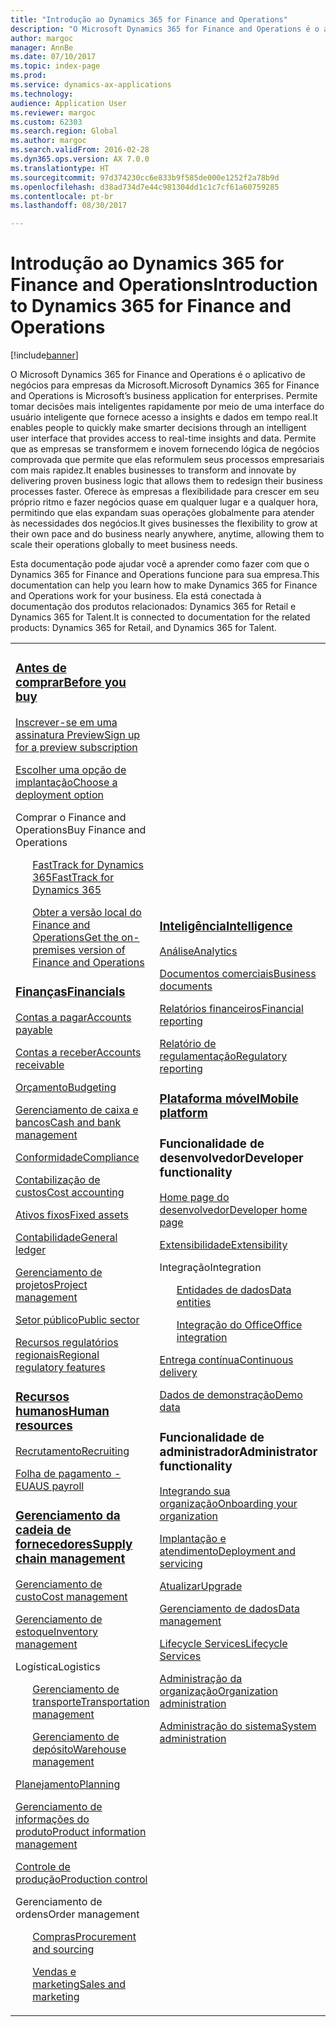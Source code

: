 ```yaml
---
title: "Introdução ao Dynamics 365 for Finance and Operations"
description: "O Microsoft Dynamics 365 for Finance and Operations é o aplicativo de negócios para empresas da Microsoft. Esta página ajuda você a conhecer e a começar a usar o produto."
author: margoc
manager: AnnBe
ms.date: 07/10/2017
ms.topic: index-page
ms.prod: 
ms.service: dynamics-ax-applications
ms.technology: 
audience: Application User
ms.reviewer: margoc
ms.custom: 62303
ms.search.region: Global
ms.author: margoc
ms.search.validFrom: 2016-02-28
ms.dyn365.ops.version: AX 7.0.0
ms.translationtype: HT
ms.sourcegitcommit: 97d374230cc6e833b9f585de000e1252f2a78b9d
ms.openlocfilehash: d38ad734d7e44c981304dd1c1c7cf61a60759285
ms.contentlocale: pt-br
ms.lasthandoff: 08/30/2017

---
```


# <a name="introduction-to-dynamics-365-for-finance-and-operations"></a><span data-ttu-id="dc5fc-104">Introdução ao Dynamics 365 for Finance and Operations</span><span class="sxs-lookup"><span data-stu-id="dc5fc-104">Introduction to Dynamics 365 for Finance and Operations</span></span>
[!include[banner](includes/banner.md)]

<span data-ttu-id="dc5fc-105">O Microsoft Dynamics 365 for Finance and Operations é o aplicativo de negócios para empresas da Microsoft.</span><span class="sxs-lookup"><span data-stu-id="dc5fc-105">Microsoft Dynamics 365 for Finance and Operations is Microsoft’s business application for enterprises.</span></span> <span data-ttu-id="dc5fc-106">Permite tomar decisões mais inteligentes rapidamente por meio de uma interface do usuário inteligente que fornece acesso a insights e dados em tempo real.</span><span class="sxs-lookup"><span data-stu-id="dc5fc-106">It enables people to quickly make smarter decisions through an intelligent user interface that provides access to real-time insights and data.</span></span> <span data-ttu-id="dc5fc-107">Permite que as empresas se transformem e inovem fornecendo lógica de negócios comprovada que permite que elas reformulem seus processos empresariais com mais rapidez.</span><span class="sxs-lookup"><span data-stu-id="dc5fc-107">It enables businesses to transform and innovate by delivering proven business logic that allows them to redesign their business processes faster.</span></span> <span data-ttu-id="dc5fc-108">Oferece às empresas a flexibilidade para crescer em seu próprio ritmo e fazer negócios quase em qualquer lugar e a qualquer hora, permitindo que elas expandam suas operações globalmente para atender às necessidades dos negócios.</span><span class="sxs-lookup"><span data-stu-id="dc5fc-108">It gives businesses the flexibility to grow at their own pace and do business nearly anywhere, anytime, allowing them to scale their operations globally to meet business needs.</span></span> 

<span data-ttu-id="dc5fc-109">Esta documentação pode ajudar você a aprender como fazer com que o Dynamics 365 for Finance and Operations funcione para sua empresa.</span><span class="sxs-lookup"><span data-stu-id="dc5fc-109">This documentation can help you learn how to make Dynamics 365 for Finance and Operations work for your business.</span></span> <span data-ttu-id="dc5fc-110">Ela está conectada à documentação dos produtos relacionados: Dynamics 365 for Retail e Dynamics 365 for Talent.</span><span class="sxs-lookup"><span data-stu-id="dc5fc-110">It is connected to documentation for the related products: Dynamics 365 for Retail, and Dynamics 365 for Talent.</span></span> 

<table>
<colgroup>
<col width="33%" />
<col width="33%" />
<col width="33%" />
</colgroup>
<tbody>
<tr class="odd">
<td>
<h3><span data-ttu-id="dc5fc-111"><a href="../fin-and-ops/get-started/before-you-buy">Antes de comprar</a></span><span class="sxs-lookup"><span data-stu-id="dc5fc-111"><a href="../fin-and-ops/get-started/before-you-buy">Before you buy</a></span></span></h3>
<p><span data-ttu-id="dc5fc-112"><a href="../dev-itpro/dev-tools/sign-up-preview-subscription">Inscrever-se em uma assinatura Preview</a></span><span class="sxs-lookup"><span data-stu-id="dc5fc-112"><a href="../dev-itpro/dev-tools/sign-up-preview-subscription">Sign up for a preview subscription</a></span></span></p>
 <p><span data-ttu-id="dc5fc-113"><a href="../dev-itpro/deployment/choose-deployment-type">Escolher uma opção de implantação</a></span><span class="sxs-lookup"><span data-stu-id="dc5fc-113"><a href="../dev-itpro/deployment/choose-deployment-type">Choose a deployment option</a></span></span></p>
<p><span data-ttu-id="dc5fc-114">Comprar o Finance and Operations</span><span class="sxs-lookup"><span data-stu-id="dc5fc-114">Buy Finance and Operations</span></span></p>
 <ul style="list-style-type:none">
  <p><span data-ttu-id="dc5fc-115"><a href="../fin-and-ops/get-started/fasttrack-dynamics-365-overview">FastTrack for Dynamics 365</a></span><span class="sxs-lookup"><span data-stu-id="dc5fc-115"><a href="../fin-and-ops/get-started/fasttrack-dynamics-365-overview">FastTrack for Dynamics 365</a></span></span></p>
  <p><span data-ttu-id="dc5fc-116"><a href="../dev-itpro/get-started/purchase-on-premises">Obter a versão local do Finance and Operations</a></span><span class="sxs-lookup"><span data-stu-id="dc5fc-116"><a href="../dev-itpro/get-started/purchase-on-premises">Get the on-premises version of Finance and Operations</a></span></span></p></ul>

<h3><span data-ttu-id="dc5fc-117"><a href="../financials/index">Finanças</a></span><span class="sxs-lookup"><span data-stu-id="dc5fc-117"><a href="../financials/index">Financials</a></span></span></h3>
<p><span data-ttu-id="dc5fc-118"><a href="../financials/accounts-payable/accounts-payable">Contas a pagar</a></span><span class="sxs-lookup"><span data-stu-id="dc5fc-118"><a href="../financials/accounts-payable/accounts-payable">Accounts payable</a></span></span></p>
<p><span data-ttu-id="dc5fc-119"><a href="../financials/accounts-receivable/accounts-receivable">Contas a receber</a></span><span class="sxs-lookup"><span data-stu-id="dc5fc-119"><a href="../financials/accounts-receivable/accounts-receivable">Accounts receivable</a></span></span></p>
<p><span data-ttu-id="dc5fc-120"><a href="../financials/budgeting/budgeting-overview">Orçamento</a></span><span class="sxs-lookup"><span data-stu-id="dc5fc-120"><a href="../financials/budgeting/budgeting-overview">Budgeting</a></span></span></p>
<p><span data-ttu-id="dc5fc-121"><a href="../financials/cash-bank-management/cash-bank-management">Gerenciamento de caixa e bancos</a></span><span class="sxs-lookup"><span data-stu-id="dc5fc-121"><a href="../financials/cash-bank-management/cash-bank-management">Cash and bank management</a></span></span></p>
<p><span data-ttu-id="dc5fc-122"><a href="../financials/general-ledger/audit-policy-rules">Conformidade</a></span><span class="sxs-lookup"><span data-stu-id="dc5fc-122"><a href="../financials/general-ledger/audit-policy-rules">Compliance</a></span></span></p>
<p><span data-ttu-id="dc5fc-123"><a href="../financials/cost-accounting/cost-accounting-home-page">Contabilização de custos</a></span><span class="sxs-lookup"><span data-stu-id="dc5fc-123"><a href="../financials/cost-accounting/cost-accounting-home-page">Cost accounting</a></span></span></p>
<p><span data-ttu-id="dc5fc-124"><a href="../financials/fixed-assets/fixed-assets">Ativos fixos</a></span><span class="sxs-lookup"><span data-stu-id="dc5fc-124"><a href="../financials/fixed-assets/fixed-assets">Fixed assets</a></span></span></p>
<p><span data-ttu-id="dc5fc-125"><a href="../financials/general-ledger/general-ledger">Contabilidade</a></span><span class="sxs-lookup"><span data-stu-id="dc5fc-125"><a href="../financials/general-ledger/general-ledger">General ledger</a></span></span></p>
<p><span data-ttu-id="dc5fc-126"><a href="../financials/project-management/overview-project-management-accounting">Gerenciamento de projetos</a></span><span class="sxs-lookup"><span data-stu-id="dc5fc-126"><a href="../financials/project-management/overview-project-management-accounting">Project management</a></span></span></p>
<p><span data-ttu-id="dc5fc-127"><a href="../financials/public-sector/public-sector-functionality">Setor público</a></span><span class="sxs-lookup"><span data-stu-id="dc5fc-127"><a href="../financials/public-sector/public-sector-functionality">Public sector</a></span></span></p>
<p><span data-ttu-id="dc5fc-128"><a href="../dev-itpro/lcs-solutions/country-region">Recursos regulatórios regionais</a></span><span class="sxs-lookup"><span data-stu-id="dc5fc-128"><a href="../dev-itpro/lcs-solutions/country-region">Regional regulatory features</a></span></span></p>

<H3><span data-ttu-id="dc5fc-129"><a href="hr/hr-landing-page">Recursos humanos</a></span><span class="sxs-lookup"><span data-stu-id="dc5fc-129"><a href="hr/hr-landing-page">Human resources</a></span></span></h3>
<p><span data-ttu-id="dc5fc-130"><a href="hr/manage-recruiting-process">Recrutamento</a></span><span class="sxs-lookup"><span data-stu-id="dc5fc-130"><a href="hr/manage-recruiting-process">Recruiting</a></span></span></p>
<p><span data-ttu-id="dc5fc-131"><a href="hr/localizations/noam-usa-payroll">Folha de pagamento - EUA</a></span><span class="sxs-lookup"><span data-stu-id="dc5fc-131"><a href="hr/localizations/noam-usa-payroll">US payroll</a></span></span></p>

<h3><span data-ttu-id="dc5fc-132"><a href="../supply-chain/index">Gerenciamento da cadeia de fornecedores</a></span><span class="sxs-lookup"><span data-stu-id="dc5fc-132"><a href="../supply-chain/index">Supply chain management</a></span></span></h3>
<p><span data-ttu-id="dc5fc-133"><a href="../supply-chain/cost-management/costing-sheets">Gerenciamento de custo</a></span><span class="sxs-lookup"><span data-stu-id="dc5fc-133"><a href="../supply-chain/cost-management/costing-sheets">Cost management</a></span></span></p>
<p><span data-ttu-id="dc5fc-134"><a href="../supply-chain/inventory/inventory-locations">Gerenciamento de estoque</a></span><span class="sxs-lookup"><span data-stu-id="dc5fc-134"><a href="../supply-chain/inventory/inventory-locations">Inventory management</a></span></span></p>
<p><span data-ttu-id="dc5fc-135">Logística</span><span class="sxs-lookup"><span data-stu-id="dc5fc-135">Logistics</span></span></p>
<ul style="list-style-type:none">
<p><span data-ttu-id="dc5fc-136"><a href="../supply-chain/transportation/transportation-management-overview">Gerenciamento de transporte</a></span><span class="sxs-lookup"><span data-stu-id="dc5fc-136"><a href="../supply-chain/transportation/transportation-management-overview">Transportation management</a></span></span></p>
<p><span data-ttu-id="dc5fc-137"><a href="../supply-chain/warehousing/warehouse-configuration">Gerenciamento de depósito</a></span><span class="sxs-lookup"><span data-stu-id="dc5fc-137"><a href="../supply-chain/warehousing/warehouse-configuration">Warehouse management</a></span></span></p></ul>
<p><span data-ttu-id="dc5fc-138"><a href="../supply-chain/master-planning/master-plans">Planejamento</a></span><span class="sxs-lookup"><span data-stu-id="dc5fc-138"><a href="../supply-chain/master-planning/master-plans">Planning</a></span></span></p>
<p><span data-ttu-id="dc5fc-139"><a href="../supply-chain/pim/product-information">Gerenciamento de informações do produto</a></span><span class="sxs-lookup"><span data-stu-id="dc5fc-139"><a href="../supply-chain/pim/product-information">Product information management</a></span></span></p>
<p><span data-ttu-id="dc5fc-140"><a href="../supply-chain/production-control/create-production-orders">Controle de produção</a></span><span class="sxs-lookup"><span data-stu-id="dc5fc-140"><a href="../supply-chain/production-control/create-production-orders">Production control</a></span></span></p>
<p><span data-ttu-id="dc5fc-141">Gerenciamento de ordens</span><span class="sxs-lookup"><span data-stu-id="dc5fc-141">Order management</span></span></p>
  <ul style="list-style-type:none">
  <p><span data-ttu-id="dc5fc-142"><a href="../supply-chain/procurement/procurement-sourcing-overview">Compras</a></span><span class="sxs-lookup"><span data-stu-id="dc5fc-142"><a href="../supply-chain/procurement/procurement-sourcing-overview">Procurement and sourcing</a></span></span></p>
  <p><span data-ttu-id="dc5fc-143"><a href="../supply-chain/sales-marketing/overview-sales-marketing">Vendas e marketing</a></span><span class="sxs-lookup"><span data-stu-id="dc5fc-143"><a href="../supply-chain/sales-marketing/overview-sales-marketing">Sales and marketing</a></span></span></p></ul>
</td>
<td>
<h3><span data-ttu-id="dc5fc-144"><a href="../dev-itpro/analytics/information-access-reporting">Inteligência</a></span><span class="sxs-lookup"><span data-stu-id="dc5fc-144"><a href="../dev-itpro/analytics/information-access-reporting">Intelligence</a></span></span></h3>
<p><span data-ttu-id="dc5fc-145"><a href="../dev-itpro/analytics/analytics">Análise</a></span><span class="sxs-lookup"><span data-stu-id="dc5fc-145"><a href="../dev-itpro/analytics/analytics">Analytics</a></span></span></p>
 <p><span data-ttu-id="dc5fc-146"><a href="../dev-itpro/analytics/document-reporting-services">Documentos comerciais</a></span><span class="sxs-lookup"><span data-stu-id="dc5fc-146"><a href="../dev-itpro/analytics/document-reporting-services">Business documents</a></span></span></p>
<p><span data-ttu-id="dc5fc-147"><a href="../dev-itpro/analytics/financial-reporting-intro">Relatórios financeiros</a></span><span class="sxs-lookup"><span data-stu-id="dc5fc-147"><a href="../dev-itpro/analytics/financial-reporting-intro">Financial reporting</a></span></span></p>
<p><span data-ttu-id="dc5fc-148"><a href="../dev-itpro/analytics/general-electronic-reporting">Relatório de regulamentação</a></span><span class="sxs-lookup"><span data-stu-id="dc5fc-148"><a href="../dev-itpro/analytics/general-electronic-reporting">Regulatory reporting</a></span></span></p>

<h3><span data-ttu-id="dc5fc-149"><a href="../dev-itpro/mobile-apps/platform/mobile-platform-home-page">Plataforma móvel</a></span><span class="sxs-lookup"><span data-stu-id="dc5fc-149"><a href="../dev-itpro/mobile-apps/platform/mobile-platform-home-page">Mobile platform</a></span></span></h3>

<h3><span data-ttu-id="dc5fc-150">Funcionalidade de desenvolvedor</span><span class="sxs-lookup"><span data-stu-id="dc5fc-150">Developer functionality</span></span></h3>
<p><span data-ttu-id="dc5fc-151"><a href="../dev-itpro/dev-tools/developer-home-page">Home page do desenvolvedor</a></span><span class="sxs-lookup"><span data-stu-id="dc5fc-151"><a href="../dev-itpro/dev-tools/developer-home-page">Developer home page</a></span></span></p>
<p><span data-ttu-id="dc5fc-152"><a href="../dev-itpro/extensibility/extensibility-home-page">Extensibilidade</a></span><span class="sxs-lookup"><span data-stu-id="dc5fc-152"><a href="../dev-itpro/extensibility/extensibility-home-page">Extensibility</a></span></span></p>
<p><span data-ttu-id="dc5fc-153">Integração</span><span class="sxs-lookup"><span data-stu-id="dc5fc-153">Integration</span></span></p>
<ul style="list-style-type:none"><p><span data-ttu-id="dc5fc-154"><a href="../dev-itpro/data-entities/data-entities">Entidades de dados</a></span><span class="sxs-lookup"><span data-stu-id="dc5fc-154"><a href="../dev-itpro/data-entities/data-entities">Data entities</a></span></span></p>
<p><span data-ttu-id="dc5fc-155"><a href="../dev-itpro/office-integration/office-integration">Integração do Office</a></span><span class="sxs-lookup"><span data-stu-id="dc5fc-155"><a href="../dev-itpro/office-integration/office-integration">Office integration</a></span></span></p></ul></p>
<p><span data-ttu-id="dc5fc-156"><a href="../dev-itpro/dev-tools/continuous-delivery-home-page">Entrega contínua</a></span><span class="sxs-lookup"><span data-stu-id="dc5fc-156"><a href="../dev-itpro/dev-tools/continuous-delivery-home-page">Continuous delivery</a></span></span></p>
<p><span data-ttu-id="dc5fc-157"><a href="../dev-itpro/get-started/demo-data">Dados de demonstração</a></span><span class="sxs-lookup"><span data-stu-id="dc5fc-157"><a href="../dev-itpro/get-started/demo-data">Demo data</a></span></span></p>

<h3><span data-ttu-id="dc5fc-158">Funcionalidade de administrador</span><span class="sxs-lookup"><span data-stu-id="dc5fc-158">Administrator functionality</span></span></h3>
<p><span data-ttu-id="dc5fc-159"><a href="../fin-and-ops/get-started/onboarding-home">Integrando sua organização</a></span><span class="sxs-lookup"><span data-stu-id="dc5fc-159"><a href="../fin-and-ops/get-started/onboarding-home">Onboarding your organization</a></span></span></p>
<p><span data-ttu-id="dc5fc-160"><a href="../dev-itpro/deployment/deploy-demo-environment">Implantação e atendimento</a></span><span class="sxs-lookup"><span data-stu-id="dc5fc-160"><a href="../dev-itpro/deployment/deploy-demo-environment">Deployment and servicing</a></span></span></p>
<p><span data-ttu-id="dc5fc-161"><a href="../dev-itpro/migration-upgrade/upgrade-home-page">Atualizar</a></span><span class="sxs-lookup"><span data-stu-id="dc5fc-161"><a href="../dev-itpro/migration-upgrade/upgrade-home-page">Upgrade</a></span></span></p>
<p><span data-ttu-id="dc5fc-162"><a href="../dev-itpro/data-entities/data-management-integration-data-entity">Gerenciamento de dados</a></span><span class="sxs-lookup"><span data-stu-id="dc5fc-162"><a href="../dev-itpro/data-entities/data-management-integration-data-entity">Data management</a></span></span></p>
<p><span data-ttu-id="dc5fc-163"><a href="../dev-itpro/lifecycle-services/lcs">Lifecycle Services</a></span><span class="sxs-lookup"><span data-stu-id="dc5fc-163"><a href="../dev-itpro/lifecycle-services/lcs">Lifecycle Services</a></span></span></p>
<p><span data-ttu-id="dc5fc-164"><a href="../fin-and-ops/organization-administration/organization-administration-home-page">Administração da organização</a></span><span class="sxs-lookup"><span data-stu-id="dc5fc-164"><a href="../fin-and-ops/organization-administration/organization-administration-home-page">Organization administration</a></span></span></p>
<p><span data-ttu-id="dc5fc-165"><a href="../dev-itpro/sysadmin/system-administration-home-page">Administração do sistema</a></span><span class="sxs-lookup"><span data-stu-id="dc5fc-165"><a href="../dev-itpro/sysadmin/system-administration-home-page">System administration</a></span></span></p>
</td>
<td>
<h3><span data-ttu-id="dc5fc-166">Produtos relacionados</span><span class="sxs-lookup"><span data-stu-id="dc5fc-166">Related products</span></span></h3>
<h4><span data-ttu-id="dc5fc-167"><a href="../talent/index">Dynamics 365 for Talent</a></span><span class="sxs-lookup"><span data-stu-id="dc5fc-167"><a href="../talent/index">Dynamics 365 for Talent</a></span></span></h4>
<p><span data-ttu-id="dc5fc-168"><a href="../talent/manage-benefit-program">Benefícios</a></span><span class="sxs-lookup"><span data-stu-id="dc5fc-168"><a href="../talent/manage-benefit-program">Benefits</a></span></span></p>
<p><span data-ttu-id="dc5fc-169"><a href="../talent/performance-management-overview">Desenvolvimento e treinamento de funcionários</a></span><span class="sxs-lookup"><span data-stu-id="dc5fc-169"><a href="../talent/performance-management-overview">Employee development and training</a></span></span></p>
<p><span data-ttu-id="dc5fc-170"><a href="../talent/questionnaires">Questionário</a></span><span class="sxs-lookup"><span data-stu-id="dc5fc-170"><a href="../talent/questionnaires">Questionnaire</a></span></span></p>

<h4><span data-ttu-id="dc5fc-171"><a href="../retail/index">Dynamics 365 for Retail</a></span><span class="sxs-lookup"><span data-stu-id="dc5fc-171"><a href="../retail/index">Dynamics 365 for Retail</a></span></span></h4>
<p><span data-ttu-id="dc5fc-172"><a href="../retail/call-center-functionality">Call center</span><span class="sxs-lookup"><span data-stu-id="dc5fc-172"><a href="../retail/call-center-functionality">Call center</span></span></p>
<p><span data-ttu-id="dc5fc-173"><a href="../retail/define-maintain-retail-channels">Configuração e gerenciamento de canal</span><span class="sxs-lookup"><span data-stu-id="dc5fc-173"><a href="../retail/define-maintain-retail-channels">Channel setup and management</span></span></p>
<p><span data-ttu-id="dc5fc-174"><a href="../retail/retail-peripherals-overview">MPOS e PDV em nuvem</span><span class="sxs-lookup"><span data-stu-id="dc5fc-174"><a href="../retail/retail-peripherals-overview">MPOS and Cloud POS</span></span></p>
<p><span data-ttu-id="dc5fc-175"><a href="../retail/dev-itpro/dev-retail-home-page">Desenvolvedor do Retail e administração</span><span class="sxs-lookup"><span data-stu-id="dc5fc-175"><a href="../retail/dev-itpro/dev-retail-home-page">Retail developer and administration</span></span></p>

</td>
</tr>

</tbody>
</table>

